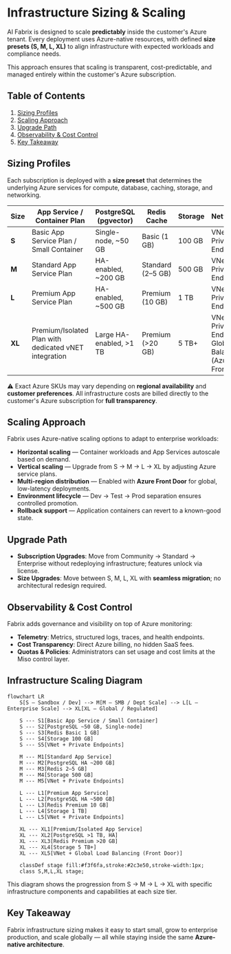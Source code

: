 # Infrastructure Sizing & Scaling

AI Fabrix is designed to scale **predictably** inside the customer's Azure tenant.
Every deployment uses Azure-native resources, with defined **size presets (S, M, L, XL)** to align infrastructure with expected workloads and compliance needs.

This approach ensures that scaling is transparent, cost-predictable, and managed entirely within the customer's Azure subscription.

## Table of Contents

1. [Sizing Profiles](#sizing-profiles)
2. [Scaling Approach](#scaling-approach)
3. [Upgrade Path](#upgrade-path)
4. [Observability & Cost Control](#observability--cost-control)
5. [Key Takeaway](#key-takeaway)

## Sizing Profiles

Each subscription is deployed with a **size preset** that determines the underlying Azure services for compute, database, caching, storage, and networking.

| Size   | App Service / Container Plan                          | PostgreSQL (pgvector)   | Redis Cache       | Storage | Networking                                                          | Intended Use                            |
| ------ | ----------------------------------------------------- | ----------------------- | ----------------- | ------- | ------------------------------------------------------------------- | --------------------------------------- |
| **S**  | Basic App Service Plan / Small Container              | Single-node, ~50 GB     | Basic (1 GB)      | 100 GB  | VNet + Private Endpoints                                            | Sandbox / Development                   |
| **M**  | Standard App Service Plan                             | HA-enabled, ~200 GB     | Standard (2–5 GB) | 500 GB  | VNet + Private Endpoints                                            | SMB / Department scale                  |
| **L**  | Premium App Service Plan                              | HA-enabled, ~500 GB     | Premium (10 GB)   | 1 TB    | VNet + Private Endpoints                                            | Enterprise scale                        |
| **XL** | Premium/Isolated Plan with dedicated vNET integration | Large HA-enabled, >1 TB | Premium (>20 GB)  | 5 TB+   | VNet + Private Endpoints + Global Load Balancing (Azure Front Door) | Global deployments, regulated workloads |

⚠️ Exact Azure SKUs may vary depending on **regional availability** and **customer preferences**.
All infrastructure costs are billed directly to the customer's Azure subscription for **full transparency**.

## Scaling Approach

Fabrix uses Azure-native scaling options to adapt to enterprise workloads:

- **Horizontal scaling** — Container workloads and App Services autoscale based on demand.
- **Vertical scaling** — Upgrade from S → M → L → XL by adjusting Azure service plans.
- **Multi-region distribution** — Enabled with **Azure Front Door** for global, low-latency deployments.
- **Environment lifecycle** — Dev → Test → Prod separation ensures controlled promotion.
- **Rollback support** — Application containers can revert to a known-good state.

## Upgrade Path

- **Subscription Upgrades**: Move from Community → Standard → Enterprise without redeploying infrastructure; features unlock via license.
- **Size Upgrades**: Move between S, M, L, XL with **seamless migration**; no architectural redesign required.

## Observability & Cost Control

Fabrix adds governance and visibility on top of Azure monitoring:

- **Telemetry**: Metrics, structured logs, traces, and health endpoints.
- **Cost Transparency**: Direct Azure billing, no hidden SaaS fees.
- **Quotas & Policies**: Administrators can set usage and cost limits at the Miso control layer.

## Infrastructure Scaling Diagram

```mermaid
flowchart LR
    S[S — Sandbox / Dev] --> M[M — SMB / Dept Scale] --> L[L — Enterprise Scale] --> XL[XL — Global / Regulated]

    S --- S1[Basic App Service / Small Container]
    S --- S2[PostgreSQL ~50 GB, Single-node]
    S --- S3[Redis Basic 1 GB]
    S --- S4[Storage 100 GB]
    S --- S5[VNet + Private Endpoints]

    M --- M1[Standard App Service]
    M --- M2[PostgreSQL HA ~200 GB]
    M --- M3[Redis 2–5 GB]
    M --- M4[Storage 500 GB]
    M --- M5[VNet + Private Endpoints]

    L --- L1[Premium App Service]
    L --- L2[PostgreSQL HA ~500 GB]
    L --- L3[Redis Premium 10 GB]
    L --- L4[Storage 1 TB]
    L --- L5[VNet + Private Endpoints]

    XL --- XL1[Premium/Isolated App Service]
    XL --- XL2[PostgreSQL >1 TB, HA]
    XL --- XL3[Redis Premium >20 GB]
    XL --- XL4[Storage 5 TB+]
    XL --- XL5[VNet + Global Load Balancing (Front Door)]

    classDef stage fill:#f3f6fa,stroke:#2c3e50,stroke-width:1px;
    class S,M,L,XL stage;
```

This diagram shows the progression from S → M → L → XL with specific infrastructure components and capabilities at each size tier.

## Key Takeaway

Fabrix infrastructure sizing makes it easy to start small, grow to enterprise production, and scale globally — all while staying inside the same **Azure-native architecture**.
